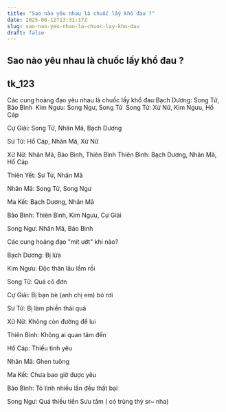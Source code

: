 ```yaml
---
title: "Sao nào yêu nhau là chuốc lấy khổ đau ?"
date: 2025-06-12T13:31:17Z
slug: sao-nao-yeu-nhau-la-chuoc-lay-kho-dau
draft: false
---
```


## Sao nào yêu nhau là chuốc lấy khổ đau ?

## tk_123

Các cung hoàng đạo yêu nhau là chuốc lấy khổ đau:​Bạch Dương: Song Tử, Bảo Bình ​
Kim Ngưu: Song Ngư, Song Tử ​
Song Tử: Xử Nữ, Kim Ngưu, Hổ Cáp

Cự Giải: Song Tử, Nhân Mã, Bạch Dương 

Sư Tử: Hổ Cáp, Nhân Mã, Xử Nữ

Xử Nữ: Nhân Mã, Bảo Bình, Thiên Bình​
Thiên Bình: Bạch Dương, Nhân Mã, Hổ Cáp

Thiên Yết: Sư Tử, Nhân Mã

Nhân Mã: Song Tử, Song Ngư

Ma Kết: Bạch Dương, Nhân Mã

Bảo Bình: Thiên Bình, Kim Ngưu, Cự Giải

Song Ngư: Nhân Mã, Bảo Bình​ 
 
 
Các cung hoàng đạo "mít ướt" khi nào?

Bạch Dương: Bị lừa

Kim Ngưu: Độc thân lâu lắm rồi

Song Tử: Quá cô đơn

Cự Giải: Bị bạn bè (anh chị em) bỏ rơi

Sư Tử: Bị làm phiền thái quá

Xử Nữ: Không còn đường để lui

Thiên Bình: Không ai quan tâm đến

Hổ Cáp: Thiếu tình yêu

Nhân Mã: Ghen tuông

Ma Kết: Chưa bao giờ được yêu 

Bảo Bình: Tỏ tình nhiều lần đều thất bại

Song Ngư: Quá thiếu tiền​ 
Sưu tầm ( có trùng thỳ sr~ nha)​
